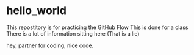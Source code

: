 # hello_world
This repostitory is for practicing the GitHub Flow
This is done for a class
There is a lot of information sitting here
(That is a lie)

hey, partner for coding, nice code.
